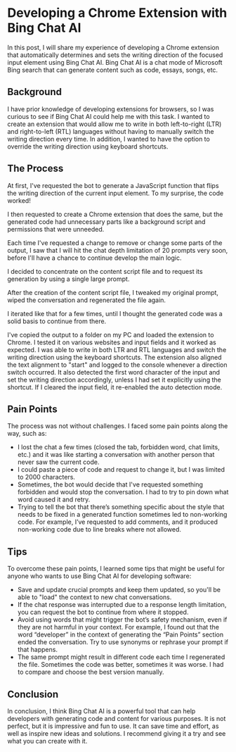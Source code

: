 # Developing a Chrome Extension with Bing Chat AI

In this post, I will share my experience of developing a Chrome extension that automatically determines and sets the writing direction of the focused input element using Bing Chat AI. Bing Chat AI is a chat mode of Microsoft Bing search that can generate content such as code, essays, songs, etc.

## Background

I have prior knowledge of developing extensions for browsers, so I was curious to see if Bing Chat AI could help me with this task. I wanted to create an extension that would allow me to write in both left-to-right (LTR) and right-to-left (RTL) languages without having to manually switch the writing direction every time. In addition, I wanted to have the option to override the writing direction using keyboard shortcuts.

## The Process

At first, I've requested the bot to generate a JavaScript function that flips the writing direction of the current input element. To my surprise, the code worked!

I then requested to create a Chrome extension that does the same, but the generated code had unnecessary parts like a background script and permissions that were unneeded.

Each time I've requested a change to remove or change some parts of the output, I saw that I will hit the chat depth limitation of 20 prompts very soon, before I'll have a chance to continue develop the main logic.

I decided to concentrate on the content script file and to request its generation by using a single large prompt.

After the creation of the content script file, I tweaked my original prompt, wiped the conversation and regenerated the file again.

I iterated like that for a few times, until I thought the generated code was a solid basis to continue from there.

I've copied the output to a folder on my PC and loaded the extension to Chrome. I tested it on various websites and input fields and it worked as expected. I was able to write in both LTR and RTL languages and switch the writing direction using the keyboard shortcuts. The extension also aligned the text alignment to "start" and logged to the console whenever a direction switch occurred. It also detected the first word character of the input and set the writing direction accordingly, unless I had set it explicitly using the shortcut. If I cleared the input field, it re-enabled the auto detection mode.

## Pain Points

The process was not without challenges. I faced some pain points along the way, such as:

- I lost the chat a few times (closed the tab, forbidden word, chat limits, etc.) and it was like starting a conversation with another person that never saw the current code.
- I could paste a piece of code and request to change it, but I was limited to 2000 characters.
- Sometimes, the bot would decide that I've requested something forbidden and would stop the conversation. I had to try to pin down what word caused it and retry.
- Trying to tell the bot that there’s something specific about the style that needs to be fixed in a generated function sometimes led to non-working code. For example, I’ve requested to add comments, and it produced non-working code due to line breaks where not allowed.

## Tips

To overcome these pain points, I learned some tips that might be useful for anyone who wants to use Bing Chat AI for developing software:

- Save and update crucial prompts and keep them updated, so you'll be able to "load" the context to new chat conversations.
- If the chat response was interrupted due to a response length limitation, you can request the bot to continue from where it stopped.
- Avoid using words that might trigger the bot’s safety mechanism, even if they are not harmful in your context. For example, I found out that the word “developer” in the context of generating the “Pain Points” section ended the conversation. Try to use synonyms or rephrase your prompt if that happens.
- The same prompt might result in different code each time I regenerated the file. Sometimes the code was better, sometimes it was worse. I had to compare and choose the best version manually.

## Conclusion

In conclusion, I think Bing Chat AI is a powerful tool that can help developers with generating code and content for various purposes. It is not perfect, but it is impressive and fun to use. It can save time and effort, as well as inspire new ideas and solutions. I recommend giving it a try and see what you can create with it.

